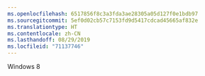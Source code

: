 ```yaml
---
ms.openlocfilehash: 6517856f8c3a3fda3ae28305a05d127f0e1bdb97
ms.sourcegitcommit: 5ef0d02cb57c7153fd9d5417cdcad45665af832e
ms.translationtype: HT
ms.contentlocale: zh-CN
ms.lasthandoff: 08/29/2019
ms.locfileid: "71137746"
---
```

Windows 8